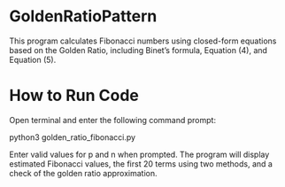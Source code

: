 # GoldenRatioPattern
This program calculates Fibonacci numbers using closed-form equations based on the 
Golden Ratio, including Binet’s formula, Equation (4), and Equation (5).

# How to Run Code
Open terminal and enter the following command prompt:

python3 golden_ratio_fibonacci.py

Enter valid values for p and n when prompted.
The program will display estimated Fibonacci values, the first 20 terms using two 
methods, and a check of the golden ratio approximation.